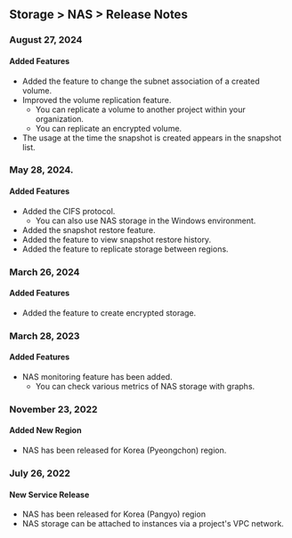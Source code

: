 ## Storage > NAS > Release Notes

### August 27, 2024

#### Added Features

* Added the feature to change the subnet association of a created volume.
* Improved the volume replication feature.
    * You can replicate a volume to another project within your organization.
    * You can replicate an encrypted volume.
* The usage at the time the snapshot is created appears in the snapshot list.


### May 28, 2024. 

#### Added Features
* Added the CIFS protocol.
    * You can also use NAS storage in the Windows environment.
* Added the snapshot restore feature.
* Added the feature to view snapshot restore history.
* Added the feature to replicate storage between regions.

### March 26, 2024

#### Added Features

* Added the feature to create encrypted storage.

### March 28, 2023

#### Added Features

* NAS monitoring feature has been added.
    * You can check various metrics of NAS storage with graphs.
    
### November 23, 2022

#### Added New Region

* NAS has been released for Korea (Pyeongchon) region.

### July 26, 2022

#### New Service Release

* NAS has been released for Korea (Pangyo) region
* NAS storage can be attached to instances via a project's VPC network.
